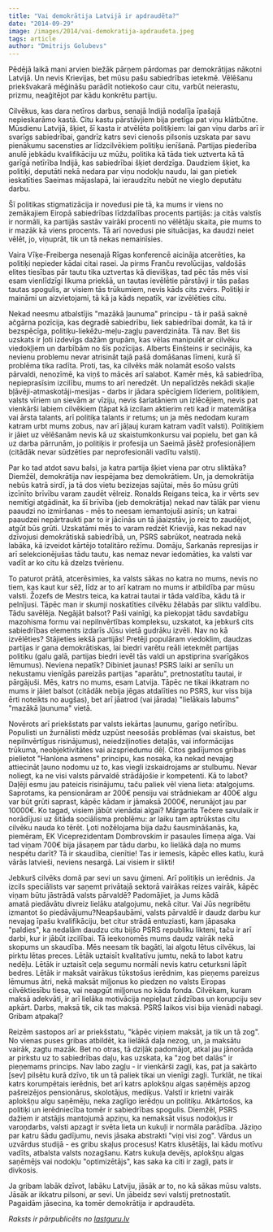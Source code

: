 ```yaml
---
title: "Vai demokrātija Latvijā ir apdraudēta?"
date: "2014-09-29"
image: /images/2014/vai-demokratija-apdraudeta.jpeg
tags: article
author: "Dmitrijs Golubevs"
---
```


Pēdējā laikā mani arvien biežāk pārņem pārdomas par demokrātijas nākotni Latvijā. Un nevis Krievijas, bet mūsu pašu sabiedrības ietekmē. Vēlēšanu priekšvakarā mēģināšu parādīt notiekošo caur citu, varbūt neierastu, prizmu, neaģitējot par kādu konkrētu partiju.

Cilvēkus, kas dara netīros darbus, senajā Indijā nodalīja īpašajā nepieskarāmo kastā. Citu kastu pārstāvjiem bija pretīga pat viņu klātbūtne. Mūsdienu Latvijā, šķiet, šī kasta ir atvēlēta politiķiem: lai gan viņu darbs arī ir svarīgs sabiedrībai, gandrīz katrs sevi cienošs pilsonis uzskata par savu pienākumu sacensties ar līdzcilvēkiem politiķu ienīšanā. Partijas piederība anulē jebkādu kvalifikāciju uz mūžu, politika kā tāda tiek uztverta kā tā garīgā netīrība Indijā, kas sabiedrībai šķiet derdzīga. Daudziem šķiet, ka politiķi, deputāti nekā nedara par viņu nodokļu naudu, lai gan pietiek ieskatīties Saeimas mājaslapā, lai ieraudzītu nebūt ne vieglo deputātu darbu.

Šī politikas stigmatizācija ir novedusi pie tā, ka mums ir viens no zemākajiem Eiropā sabiedrības līdzdalības procents partijās: ja citās valstīs ir normāli, ka partijās sastāv vairāki procenti no vēlētāju skaita, pie mums to ir mazāk kā viens procents. Tā arī novedusi pie situācijas, ka daudzi neiet vēlēt, jo, viņuprāt, tik un tā nekas nemainīsies.

Vaira Vīķe-Freiberga nesenajā Rīgas konferencē aicināja atcerēties, ka politiķi nepieder kādai citai rasei. Ja pirms Franču revolūcijas, valdošās elites tiesības pār tautu tika uztvertas kā dievišķas, tad pēc tās mēs visi esam vienlīdzīgi likuma priekšā, un tautas ievēlētie pārstāvji ir tās pašas tautas spogulis, ar visiem tās trūkumiem, nevis kāds cits zvērs. Politiķi ir maināmi un aizvietojami, tā kā ja kāds nepatīk, var izvēlēties citu.

Nekad neesmu atbalstījis "mazākā ļaunuma" principu - tā ir pašā saknē ačgārna pozīcija, kas degradē sabiedrību, liek sabiedrībai domāt, ka tā ir bezspēcīga, politiķu-liekēžu-meļu-zagļu paverdzināta. Tā nav. Bet šis uzskats ir ļoti izdevīgs dažām grupām, kas vēlas manipulēt ar cilvēku viedokļiem un darbībām no šīs pozīcijas. Alberts Einšteins ir secinājis, ka nevienu problemu nevar atrisināt tajā pašā domāšanas līmeni, kurā šī problēma tika radīta. Proti, tas, ka cilvēks māk nolamāt esošo valsts pārvaldi, nenozīmē, ka viņš to mācēs arī salabot. Kamēr mēs, kā sabiedrība, nepieprasīsim izcilību, mums to arī neredzēt. Un nepalīdzēs nekādi skaļie bļāvēji-atmaskotāji-mesijas - darbs ir jādara spēcīgiem līderiem, politiķiem, valsts vīriem un sievām ar vīziju, nevis šarlatāniem un izlēcējiem, nevis pat vienkārši labiem cilvēkiem (tāpat kā izcilam aktierim reti kad ir matemātiķa vai ārsta talants, arī politiķa talants ir retums; un ja mēs nedodam kuram katram urbt mums zobus, nav arī jāļauj kuram katram vadīt valsti). Politiķiem ir jāiet uz vēlēšanām nevis kā uz skaistumkonkursu vai popielu, bet gan kā uz darba pārrunām, jo politiķis ir profesija un Saeimā jāsēž profesionāļiem (citādāk nevar sūdzēties par neprofesionāli vadītu valsti).

Par ko tad atdot savu balsi, ja katra partija šķiet viena par otru sliktāka? Diemžēl, demokrātija nav iespējama bez demokrātiem. Un, ja demokrātija nebūs katrā sirdī, ja tā dos vietu bezizejas sajūtai, mēs šo mūsu grūti izcīnīto brīvību varam zaudēt vēlreiz. Ronalds Reigans teica, ka ir vērts sev nemitīgi atgādināt, ka šī brīvība (jeb demokrātija) nekad nav tālāk par vienu paaudzi no izmiršanas - mēs to neesam iemantojuši asinīs; un katrai paaudzei nepārtraukti par to ir jācīnās un tā jāaizstāv, jo reiz to zaudējot, atgūt būs grūti. Uzskatāmi mēs to varam redzēt Krievijā, kas nekad nav dzīvojusi demokrātiskā sabiedrībā, un, PSRS sabrūkot, neatrada nekā labāka, kā izveidot kārtējo totalitāro režīmu. Domāju, Sarkanās represijas ir arī selekcionējušas tādu tautu, kas nemaz nevar iedomāties, ka valsti var vadīt ar ko citu kā dzelzs tvērienu.

To paturot prātā, atcerēsimies, ka valsts sākas no katra no mums, nevis no tiem, kas kaut kur sēž, līdz ar to arī katram no mums ir atbildība par mūsu valsti. Žozefs de Mestrs teica, ka katrai tautai ir tāda valdība, kādu tā ir pelnījusi. Tāpēc man ir skumji noskatīties cilvēku žēlabās par sliktu valdību. Tādu savēlēja. Negājāt balsot? Paši vainīgi, ka piekopjat tādu savdabīgu mazohisma formu vai nepilnvērtības kompleksu, uzskatot, ka jebkurš cits sabiedrības elements izdarīs Jūsu vietā gudrāku izvēli. Nav no kā izvēlēties? Stājieties iekšā partijās! Pretēji populāram viedoklim, daudzas partijas ir gana demokrātiskas, lai biedri varētu reāli ietekmēt partijas politiku (galu galā, partijas biedri ievēl tās valdi un apstiprina svarīgākos lēmumus). Neviena nepatīk? Dibiniet jaunas! PSRS laiki ar senīlu un nekustamu vienīgās pareizās partijas "aparātu", pretnostatītu tautai, ir pārgājuši. Mēs, katrs no mums, esam Latvija. Tāpēc ne tikai ikkatram no mums ir jāiet balsot (citādāk nebija jēgas atdalīties no PSRS, kur viss bija ērti noteikts no augšas), bet arī jāatrod (vai jārada) "lielākais labums" "mazākā ļaunuma" vietā.

Novērots arī priekšstats par valsts iekārtas ļaunumu, garīgo netīrību. Populisti un žurnālisti mēdz uzpūst neesošās problēmas (vai skaistus, bet nepilnvērtīgus risinājumus), neiedziļinoties detaļās, vai informācijas trūkuma, neobjektivitātes vai aizspriedumu dēļ. Citos gadījumos gribas pielietot "Hanlona asmens" principu, kas nosaka, ka nekad nevajag attiecināt ļauno nodomu uz to, kas viegli izskaidrojams ar stulbumu. Nevar noliegt, ka ne visi valsts pārvaldē strādājošie ir kompetenti. Kā to labot? Daļēji esmu jau pateicis risinājumu, taču paliek vēl viena lieta: atalgojums. Saprotams, ka pensionāram ar 200€ pensiju vai strādniekam ar 400€ algu var būt grūti saprast, kāpēc kādam ir jāmaksā 2000€, nerunājot jau par 10000€. Ko tagad, visiem jābūt vienādai algai? Mārgarita Tečere savulaik ir norādījusi uz šitāda sociālisma problēmu: ar laiku tam aptrūkstas citu cilvēku nauda ko tērēt. Ļoti nožēlojama bija dažu šausmināšanās, ka, piemēram, EK Viceprezidentam Dombrovskim ir pasaules līmeņa alga. Vai tad viņam 700€ bija jāsaņem par tādu darbu, ko lielākā daļa no mums nespētu darīt? Tā ir skaudība, cienītie! Tas ir iemesls, kāpēc elles katlu, kurā vārās latvieši, neviens nesargā. Lai visiem ir slikti!

Jebkurš cilvēks domā par sevi un savu ģimeni. Arī politiķis un ierēdnis. Ja izcils speciālists var saņemt privātajā sektorā vairākas reizes vairāk, kāpēc viņam būtu jāstrādā valsts pārvaldē? Padomājiet, ja Jums kādā amatā piedāvātu divreiz lielāku atalgojumu, nekā citur. Vai Jūs negribētu izmantot šo piedāvājumu?Neapšaubāmi, valsts pārvaldē ir daudz darbu kur nevajag īpašu kvalifikāciju, bet citur strādā entuziasti, kam jāpasaka "paldies", ka nedalām daudzu citu bijšo PSRS republiku likteni, taču ir arī darbi, kur ir jābūt izcilībai. Tā ieekonomēs mums daudz vairāk nekā skopums un skaudība. Mēs neesam tik bagāti, lai algotu lētus cilvēkus, lai pirktu lētas preces. Lētāk uztaisīt kvalitatīvu jumtu, nekā to labot katru nedēļu. Lētāk ir uztaisīt ceļa segumu normāli nevis katru ceturksni lāpīt bedres. Lētāk ir maksāt vairākus tūkstošus ierēdnim, kas pieņems pareizus lēmumus ātri, nekā maksāt miļjonus ko piedzen no valsts Eiropas cilvēktiesību tiesa, vai neapgūt miļjonus no kāda fonda. Cilvēkam, kuram maksā adekvāti, ir arī lielāka motivācija nepieļaut zādzības un korupciju sev apkārt. Darbs, maksā tik, cik tas maksā. PSRS laikos visi bija vienādi nabagi. Gribam atpakaļ?

Reizēm sastopos arī ar priekšstatu, "kāpēc viņiem maksāt, ja tik un tā zog". No vienas puses gribas atbildēt, ka lielākā daļa nezog, un, ja maksātu vairāk, zagtu mazāk. Bet no otras, tā dziļāk padomājot, atkal jau jānorāda ar pirkstu uz to sabiedrības daļu, kas uzskata, ka "zog bet dalās" ir pieņemams princips. Nav labo zagļu - ir vienkārši zagļi, kas, pat ja sakārto \[sev\] pilsētu kurā dzīvo, tik un tā paliek tikai un vienīgi zagļi. Turklāt, ne tikai katrs korumpētais ierēdnis, bet arī katrs aplokšņu algas saņēmējs apzog pašreizējos pensionārus, skolotājus, mediķus. Valstī ir krietni vairāk aplokšņu algu saņēmēju, neka zaglīgo ierēdņu un politiķu. Atkārtošos, ka politiķi un ierēdniecība tomēr ir sabiedrības spogulis. Diemžēl, PSRS dažiem ir atstājis mantojumā apziņu, ka nemaksāt visus nodokļus ir varoņdarbs, valsti apzagt ir svēta lieta un kukuļi ir normāla parādība. Jāziņo par katru šādu gadījumu, nevis jāsaka abstrakti "viņi visi zog". Vārdus un uzvārdus studijā - es gribu skaļus procesus! Katrs klusētājs, lai kādu motīvu vadīts, atbalsta valsts nozagšanu. Katrs kukuļa devējs, aplokšņu algas saņēmējs vai nodokļu "optimizētājs", kas saka ka citi ir zagļi, pats ir divkosis.

Ja gribam labāk dzīvot, labāku Latviju, jāsāk ar to, no kā sākas mūsu valsts. Jāsāk ar ikkatru pilsoni, ar sevi. Un jābeidz sevi valstij pretnostatīt. Pagaidām jāsecina, ka tomēr demokrātija ir apdraudēta.

_Raksts ir pārpublicēts no [lastguru.lv](https://lastguru.lv/vai-demokratija-latvija-ir-apdraudeta/)_
